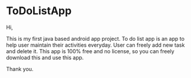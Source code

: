 # ToDoListApp

Hi,

This is my first java based android app project. To do list app is an app to help user maintain their activities everyday. User can freely add new task and delete it. This app is 100% free and no license, so you can freely download this and use this app.

Thank you.
